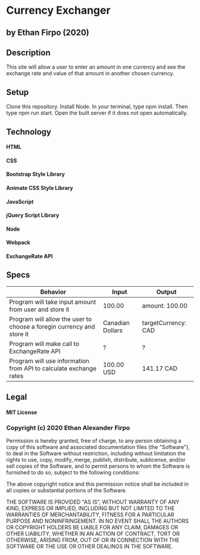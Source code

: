 # Currency Exchanger

## by Ethan Firpo (2020)

## Description

This site will allow a user to enter an amount in one currency and see the exchange rate and value of that amount in another chosen currency.

## Setup

Clone this repository. Install Node. In your terminal, type npm install. Then type npm run start. Open the built server if it does not open automatically.

## Technology

#### HTML
#### CSS
#### Bootstrap Style Library
#### Animate CSS Style Library
#### JavaScript
#### jQuery Script Library
#### Node
#### Webpack
#### ExchangeRate API

## Specs
|Behavior|Input|Output|
|-----|-----|-----|
|Program will take input amount from user and store it|100.00|amount: 100.00|
|Program will allow the user to choose a foregin currency and store it|Canadian Dollars|targetCurrency: CAD|
|Program will make call to ExchangeRate API|?|?|
|Program will use information from API to calculate exchange rates|100.00 USD|141.17 CAD|


## Legal

#### MIT License

### Copyright (c) 2020 Ethan Alexander Firpo

Permission is hereby granted, free of charge, to any person obtaining a copy
of this software and associated documentation files (the "Software"), to deal
in the Software without restriction, including without limitation the rights
to use, copy, modify, merge, publish, distribute, sublicense, and/or sell
copies of the Software, and to permit persons to whom the Software is
furnished to do so, subject to the following conditions:

The above copyright notice and this permission notice shall be included in all
copies or substantial portions of the Software.

THE SOFTWARE IS PROVIDED "AS IS", WITHOUT WARRANTY OF ANY KIND, EXPRESS OR
IMPLIED, INCLUDING BUT NOT LIMITED TO THE WARRANTIES OF MERCHANTABILITY,
FITNESS FOR A PARTICULAR PURPOSE AND NONINFRINGEMENT. IN NO EVENT SHALL THE
AUTHORS OR COPYRIGHT HOLDERS BE LIABLE FOR ANY CLAIM, DAMAGES OR OTHER
LIABILITY, WHETHER IN AN ACTION OF CONTRACT, TORT OR OTHERWISE, ARISING FROM,
OUT OF OR IN CONNECTION WITH THE SOFTWARE OR THE USE OR OTHER DEALINGS IN THE
SOFTWARE.
